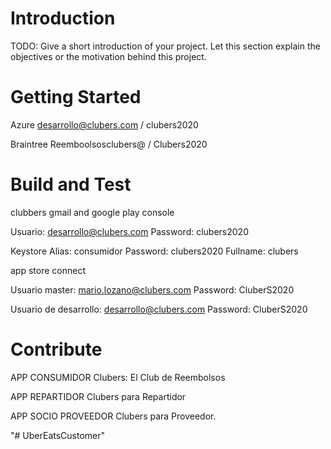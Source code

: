 # Introduction 
TODO: Give a short introduction of your project. Let this section explain the objectives or the motivation behind this project. 

# Getting Started

Azure
desarrollo@clubers.com / clubers2020

Braintree
Reemboolsosclubers@  /  Clubers2020


# Build and Test
clubbers gmail and google play console

Usuario: desarrollo@clubers.com Password: clubers2020

Keystore
Alias: consumidor Password: clubers2020 Fullname: clubers

app store connect

Usuario master: mario.lozano@clubers.com Password: CluberS2020

Usuario de desarrollo: desarrollo@clubers.com Password: CluberS2020

# Contribute
APP CONSUMIDOR Clubers: El Club de Reembolsos

APP REPARTIDOR Clubers para Repartidor

APP SOCIO PROVEEDOR Clubers para Proveedor.

"# UberEatsCustomer" 
